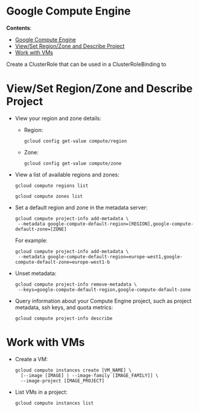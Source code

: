 # Google Compute Engine

**Contents**:

- [Google Compute Engine](#google-compute-engine)
- [View/Set Region/Zone and Describe Project](#viewset-regionzone-and-describe-project)
- [Work with VMs](#work-with-vms)


Create a ClusterRole that can be used in a ClusterRoleBinding to 
# View/Set Region/Zone and Describe Project

* View your region and zone details:
  
  - Region:
  
    ```
    gcloud config get-value compute/region
    ```

  - Zone:
  
    ```
    gcloud config get-value compute/zone
    ```

* View a list of available regions and zones:

  ```
  gcloud compute regions list
  ```

  ```
  gcloud compute zones list
  ```

* Set a default region and zone in the metadata server:
  
  ```
  gcloud compute project-info add-metadata \
   --metadata google-compute-default-region=[REGION],google-compute-default-zone=[ZONE]
  ```

  For example:
  
  ```
  gcloud compute project-info add-metadata \
   --metadata google-compute-default-region=europe-west1,google-compute-default-zone=europe-west1-b
  ```

* Unset metadata:
  
  ```
  gcloud compute project-info remove-metadata \
   --keys=google-compute-default-region,google-compute-default-zone
  ```

* Query information about your Compute Engine project, such as 
project metadata, ssh keys, and quota metrics:

  ```
  gcloud compute project-info describe
  ```

# Work with VMs

* Create a VM:
  
  ```
  gcloud compute instances create [VM_NAME] \
    [--image [IMAGE] | --image-family [IMAGE_FAMILY]] \
    --image-project [IMAGE_PROJECT]
  ```

* List VMs in a project:
  
  ```
  gcloud compute instances list
  ```
